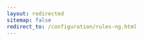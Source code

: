 ```yaml
---
layout: redirected
sitemap: false
redirect_to: /configuration/rules-ng.html
---
```


<!-- Note to authors: This file was created in December 2016. Feel free to remove it after a few months... -->
